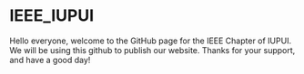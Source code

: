 # IEEE_IUPUI

Hello everyone, welcome to the GitHub page for the IEEE Chapter of IUPUI. We will be using this github to publish our website. Thanks for your support, and have a good day!
